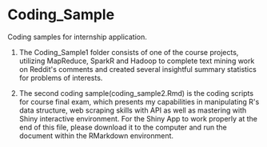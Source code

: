 # Coding_Sample
Coding samples for internship application.

1. The Coding_Sample1 folder consists of one of the course projects, utilizing MapReduce, SparkR and Hadoop to complete text mining work on Reddit's comments and created several insightful summary statistics for problems of interests.

2. The second coding sample(coding_sample2.Rmd) is the coding scripts for course final exam, which presents my capabilities in manipulating R's data structure, web scraping skills with API as well as mastering with Shiny interactive environment. For the Shiny App to work properly at the end of this file, please download it to the computer and run the document within the RMarkdown environment.

